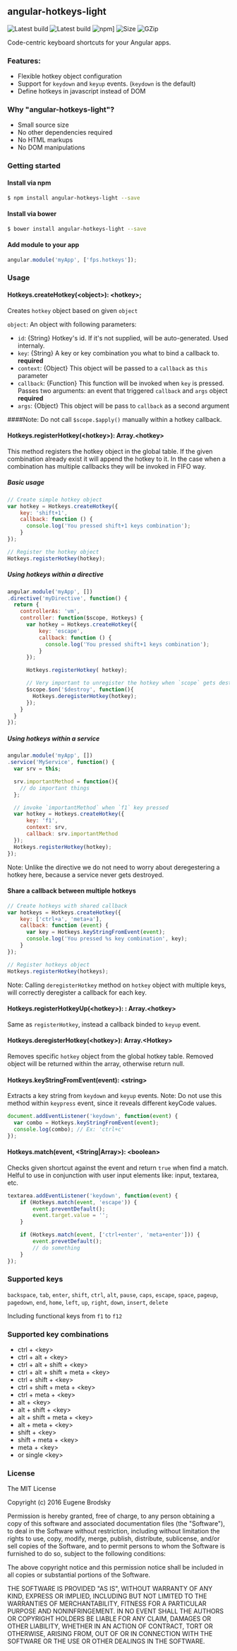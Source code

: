 ## angular-hotkeys-light
![Latest build](https://img.shields.io/badge/latest-v1.1.0-brightgreen.svg)
![Latest build](https://travis-ci.org/fupslot/angular-hotkeys-light.svg?branch=master)
![npm](https://img.shields.io/npm/dt/angular-hotkeys-light.svg)]
![Size](https://img.shields.io/badge/size-4.29kb-green.svg)
![GZip](https://img.shields.io/badge/gzip-1.57kb-brightgreen.svg)

Code-centric keyboard shortcuts for your Angular apps.

### Features:
* Flexible hotkey object configuration
* Support for `keydown` and `keyup` events. (`keydown` is the default)
* Define hotkeys in javascript instead of DOM

### Why "angular-hotkeys-light"?
* Small source size
* No other dependencies required
* No HTML markups
* No DOM manipulations

### Getting started

#### Install via npm
```bash
$ npm install angular-hotkeys-light --save
```

#### Install via bower
```bash
$ bower install angular-hotkeys-light --save
```

#### Add module to your app

```js
angular.module('myApp', ['fps.hotkeys']);
```

### Usage

#### Hotkeys.createHotkey(\<object\>): \<hotkey\>;

Creates `hotkey` object based on given `object`

`object`: An object with following parameters:

* `id`: {String} Hotkey's id. If it's not supplied, will be auto-generated. Used internaly.
* `key`: {String} A key or key combination you what to bind a callback to. **required**
* `context`: {Object} This object will be passed to a `callback` as `this` parameter
* `callback`: {Function} This function will be invoked when `key` is pressed. Passes two arguments: an event that triggered `callback` and `args` object **required**
* `args`: {Object} This object will be pass to `callback` as a second argument

####Note: Do not call `$scope.$apply()` manually within a hotkey callback.

#### Hotkeys.registerHotkey(\<hotkey\>): Array.\<hotkey\>
This method registers the hotkey object in the global table. If the given combination already exist it will append the hotkey to it. In the case when a combination has multiple callbacks they will be invoked in FIFO way.

##### Basic usage

```js
// Create simple hotkey object
var hotkey = Hotkeys.createHotkey({
    key: 'shift+1',
    callback: function () {
      console.log('You pressed shift+1 keys combination');
    }
});

// Register the hotkey object
Hotkeys.registerHotkey(hotkey);
```

##### Using hotkeys within a directive

```js
angular.module('myApp', [])
.directive('myDirective', function() {
  return {
    controllerAs: 'vm',
    controller: function($scope, Hotkeys) {
      var hotkey = Hotkeys.createHotkey({
          key: 'escape',
          callback: function () {
            console.log('You pressed shift+1 keys combination');
          }
      });

      Hotkeys.registerHotkey( hotkey);

      // Very important to unregister the hotkey when `scope` gets destroyed
      $scope.$on('$destroy', function(){
        Hotkeys.deregisterHotkey(hotkey);
      });
    }
  }
});
```

##### Using hotkeys within a service

```js
angular.module('myApp', [])
.service('MyService', function() {
  var srv = this;

  srv.importantMethod = function(){
    // do important things
  };

  // invoke `importantMethod` when `f1` key pressed
  var hotkey = Hotkeys.createHotkey({
      key: 'f1',
      context: srv,
      callback: srv.importantMethod
  });
  Hotkeys.registerHotkey(hotkey);
});
```

Note: Unlike the directive we do not need to worry about deregestering a hotkey here, because a service never gets destroyed.

#### Share a callback between multiple hotkeys

```js
// Create hotkeys with shared callback
var hotkeys = Hotkeys.createHotkey({
    key: ['ctrl+a', 'meta+a'],
    callback: function (event) {
      var key = Hotkeys.keyStringFromEvent(event);
      console.log('You pressed %s key combination', key);
    }
});

// Register hotkeys object
Hotkeys.registerHotkey(hotkeys);
```

Note: Calling `deregisterHotkey` method on `hotkey` object with multiple keys, will correctly deregister a callback for each key.

#### Hotkeys.registerHotkeyUp(\<hotkey\>): : Array.\<hotkey\>

Same as `registerHotkey`, instead a callback binded to `keyup` event.

#### Hotkeys.deregisterHotkey(\<hotkey\>): Array.\<Hotkey\>

Removes specific `hotkey` object from the global hotkey table. Removed  object will be returned within the array, otherwise return null.

#### Hotkeys.keyStringFromEvent(event): \<string\>
Extracts a key string from `keydown` and `keyup` events. Note: Do not use this method within `keypress` event, since it reveals different keyCode values.

```js
document.addEventListener('keydown', function(event) {
  var combo = Hotkeys.keyStringFromEvent(event);
  console.log(combo); // Ex: 'ctrl+c'
});
```

#### Hotkeys.match(event, \<String\|Array\>): \<boolean\>
Checks given shortcut against the event and return `true` when find a match. Helful to use in conjunction with user input elements like: input, textarea, etc.

```js
textarea.addEventListener('keydown', function(event) {
	if (Hotkeys.match(event, 'escape')) {
		event.preventDefault();
		event.target.value = '';
	}

	if (Hotkeys.match(event, ['ctrl+enter', 'meta+enter'])) {
		event.prevetDefault();
		// do something
	}
});
```

### Supported keys
`backspace`, `tab`, `enter`, `shift`, `ctrl`, `alt`, `pause`, `caps`, `escape`, `space`, `pageup`, `pagedown`, `end`, `home`, `left`, `up`, `right`, `down`, `insert`, `delete`

Including functional keys from `f1` to `f12`

### Supported key combinations
* ctrl + \<key\>
* ctrl + alt + \<key\>
* ctrl + alt + shift + \<key\>
* ctrl + alt + shift + meta + \<key\>
* ctrl + shift + \<key\>
* ctrl + shift + meta + \<key\>
* ctrl + meta + \<key\>
* alt + \<key\>
* alt + shift + \<key\>
* alt + shift + meta + \<key\>
* alt + meta + \<key\>
* shift + \<key\>
* shift + meta + \<key\>
* meta + \<key\>
* or single \<key\>

### License

The MIT License

Copyright (c) 2016 Eugene Brodsky

Permission is hereby granted, free of charge, to any person obtaining a copy
of this software and associated documentation files (the "Software"), to deal
in the Software without restriction, including without limitation the rights
to use, copy, modify, merge, publish, distribute, sublicense, and/or sell
copies of the Software, and to permit persons to whom the Software is
furnished to do so, subject to the following conditions:

The above copyright notice and this permission notice shall be included in
all copies or substantial portions of the Software.

THE SOFTWARE IS PROVIDED "AS IS", WITHOUT WARRANTY OF ANY KIND, EXPRESS OR
IMPLIED, INCLUDING BUT NOT LIMITED TO THE WARRANTIES OF MERCHANTABILITY,
FITNESS FOR A PARTICULAR PURPOSE AND NONINFRINGEMENT. IN NO EVENT SHALL THE
AUTHORS OR COPYRIGHT HOLDERS BE LIABLE FOR ANY CLAIM, DAMAGES OR OTHER
LIABILITY, WHETHER IN AN ACTION OF CONTRACT, TORT OR OTHERWISE, ARISING FROM,
OUT OF OR IN CONNECTION WITH THE SOFTWARE OR THE USE OR OTHER DEALINGS IN
THE SOFTWARE.
